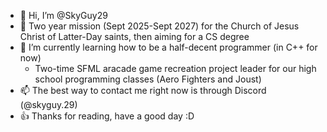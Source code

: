 - 👋 Hi, I’m @SkyGuy29
- 👀 Two year mission (Sept 2025-Sept 2027) for the Church of Jesus Christ of Latter-Day saints, then aiming for a CS degree
- 🌱 I’m currently learning how to be a half-decent programmer (in C++ for now)
  - Two-time SFML aracade game recreation project leader for our high school programming classes (Aero Fighters and Joust)
- 📫 The best way to contact me right now is through Discord (@skyguy.29)
- 👍 Thanks for reading, have a good day :D
